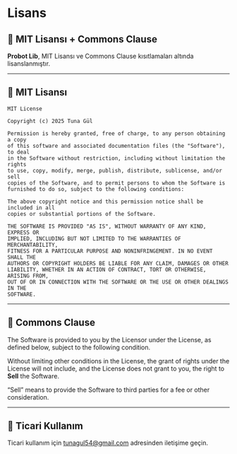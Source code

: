 # Lisans

## 📑 **MIT Lisansı + Commons Clause**

**Probot Lib**, MIT Lisansı ve Commons Clause kısıtlamaları altında lisanslanmıştır.

---

## 📜 **MIT Lisansı**

```
MIT License

Copyright (c) 2025 Tuna Gül

Permission is hereby granted, free of charge, to any person obtaining a copy
of this software and associated documentation files (the "Software"), to deal
in the Software without restriction, including without limitation the rights
to use, copy, modify, merge, publish, distribute, sublicense, and/or sell
copies of the Software, and to permit persons to whom the Software is
furnished to do so, subject to the following conditions:

The above copyright notice and this permission notice shall be included in all
copies or substantial portions of the Software.

THE SOFTWARE IS PROVIDED "AS IS", WITHOUT WARRANTY OF ANY KIND, EXPRESS OR
IMPLIED, INCLUDING BUT NOT LIMITED TO THE WARRANTIES OF MERCHANTABILITY,
FITNESS FOR A PARTICULAR PURPOSE AND NONINFRINGEMENT. IN NO EVENT SHALL THE
AUTHORS OR COPYRIGHT HOLDERS BE LIABLE FOR ANY CLAIM, DAMAGES OR OTHER
LIABILITY, WHETHER IN AN ACTION OF CONTRACT, TORT OR OTHERWISE, ARISING FROM,
OUT OF OR IN CONNECTION WITH THE SOFTWARE OR THE USE OR OTHER DEALINGS IN THE
SOFTWARE.
```

---

## 🚫 **Commons Clause**

The Software is provided to you by the Licensor under the License, as defined below, subject to the following condition.

Without limiting other conditions in the License, the grant of rights under the License will not include, and the License does not grant to you, the right to **Sell** the Software.

“Sell” means to provide the Software to third parties for a fee or other consideration.

---

## 📧 **Ticari Kullanım**

Ticari kullanım için [tunagul54@gmail.com](mailto:tunagul54@gmail.com) adresinden iletişime geçin.
